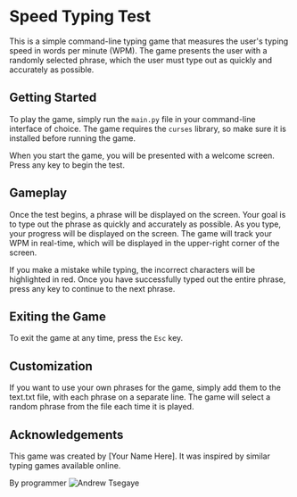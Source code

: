 # Speed Typing Test

This is a simple command-line typing game that measures the user's typing speed in words per minute (WPM). The game presents the user with a randomly selected phrase, which the user must type out as quickly and accurately as possible.

## Getting Started

To play the game, simply run the `main.py` file in your command-line interface of choice. The game requires the `curses` library, so make sure it is installed before running the game.

When you start the game, you will be presented with a welcome screen. Press any key to begin the test.

## Gameplay
Once the test begins, a phrase will be displayed on the screen. Your goal is to type out the phrase as quickly and accurately as possible. As you type, your progress will be displayed on the screen. The game will track your WPM in real-time, which will be displayed in the upper-right corner of the screen.

If you make a mistake while typing, the incorrect characters will be highlighted in red. Once you have successfully typed out the entire phrase, press any key to continue to the next phrase.

## Exiting the Game
To exit the game at any time, press the `Esc` key.

## Customization
If you want to use your own phrases for the game, simply add them to the text.txt file, with each phrase on a separate line. The game will select a random phrase from the file each time it is played.

## Acknowledgements
This game was created by [Your Name Here]. It was inspired by similar typing games available online.

By programmer ![Andrew Tsegaye](https://github.com/Andrew-Tsegaye)
